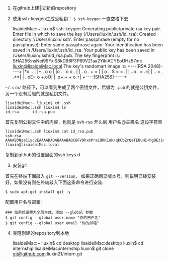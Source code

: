 1. 在github上建立新的repository

2. 使用ssh-keygen生成公私钥： `$ ssh-keygen` 一直空格下去

    lisaideiMac:~ liuxin$ ssh-keygen
    Generating public/private rsa key pair.
    Enter file in which to save the key (/Users/liuxin/.ssh/id_rsa): 
    Created directory '/Users/liuxin/.ssh'.
    Enter passphrase (empty for no passphrase): 
    Enter same passphrase again: 
    Your identification has been saved in /Users/liuxin/.ssh/id_rsa.
    Your public key has been saved in /Users/liuxin/.ssh/id_rsa.pub.
    The key fingerprint is:
    SHA256:nsNei99FxiS8kD98P3P69V21aa2YikiACYEoUHz57mc liuxin@lisaideiMac.local
    The key's randomart image is:
    +---[RSA 2048]----+
    |*o.  .           |
    |+.. o      o     |
    |o  . .    o o .  |
    | . o  .    + =   |
    |  o ..  S   = = .|
    |     ..o .   = .=|
    |     .. = .   .**|
    |     ..oE= o +.oO|
    |      .o+.+.+ o.+|
    +----[SHA256]-----+

`~/.ssh/` 路径下，可以看到生成了两个密钥文件，后缀为 `.pub` 的就是公钥文件，另一个没有后缀的就是私钥文件。

    lisaideiMac:~ liuxin$ cd .ssh
    lisaideiMac:.ssh liuxin$ ls
    id_rsa		id_rsa.pub

首先复制公钥文件中的内容，也就是 ssh-rsa 开头到 用户名@主机名 这段字符串 

    lisaideiMac:.ssh liuxin$ cat id_rsa.pub
    ssh-rsa AAAAB3NzaC1yc2EAAAADAQABAAABAQC6FV9hxmPra19RK1ak/qkCbZrQeTEOuHI+hg9Et1vx1Xd5Y6bz0+TyGCEZ/EDlWj68DC9JpGj1A+yPeNJEonDYGuWwoEU9UMYkWFzQY8x1AmrX4pqZqMK2e1je07uVtL3jOEfdoy3gfWVC0jYk4c5re2zbWsRlpchKAFaMeqnVU6KHHyfd/oMaJqs+sx9LF5Dit+Xw6WM3SSP25NgHeFBBdgRq8QBcl2x51vLtDF+vLeglV8yJHY2ieVQQLbUHHiJ8DcAPdervWttLel65iU+cv0p3WC5a8TH4UnRN0ebyaIwYD2rQ9mRpdqGtRmrAS1auRC+Q0LEq9f5VNPINnOk1 liuxin@lisaideiMac.local

复制到github的设置里面的ssh keys.d

3. 安装git

首先在终端下面敲入 `git --version`， 如果正确回显版本号，则说明已经安装好，如果没有则在终端敲入下面这条命令进行安装:

    $ sudo apt-get install git -y

配置用户名与邮箱:

    ### 如果想设置为全局生效，添加 --global 参数
    $ git config --global user.name "你的用户名"
    $ git config --global user.email "你的邮箱"


4. 克隆刚建的repository到本地

    lisaideiMac:~ liuxin$ cd desktop
    lisaideiMac:desktop liuxin$ cd internship
    lisaideiMac:internship liuxin$ git clone git@github.com:liuxin21/intern.git
